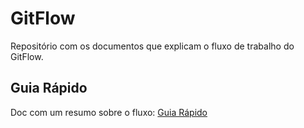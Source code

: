 # GitFlow
Repositório com os documentos que explicam o fluxo de trabalho do GitFlow.

## Guia Rápido
Doc com um resumo sobre o fluxo: [Guia Rápido](cvc-gitflow-quick-guide.md)
